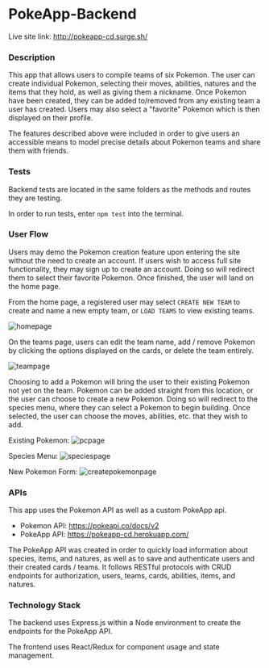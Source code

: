 # PokeApp-Backend

Live site link: http://pokeapp-cd.surge.sh/

### Description

This app that allows users to compile teams of six Pokemon. The user can create individual Pokemon, selecting their moves, abilities, natures and the items that they hold, as well as giving them a nickname. Once Pokemon have been created, they can be added to/removed from any existing team a user has created. Users may also select a "favorite" Pokemon which is then displayed on their profile. 

The features described above were included in order to give users an accessible means to model precise details about Pokemon teams and share them with friends.

### Tests

Backend tests are located in the same folders as the methods and routes they are testing.

In order to run tests, enter `npm test` into the terminal. 

### User Flow

Users may demo the Pokemon creation feature upon entering the site without the need to create an account. If users wish to access full site functionality, they may sign up to create an account. Doing so will redirect them to select their favorite Pokemon. Once finished, the user will land on the home page.

From the home page, a registered user may select `CREATE NEW TEAM` to create and name a new empty team, or `LOAD TEAMS` to view existing teams. 

![homepage](./homepage.png)

On the teams page, users can edit the team name,  add / remove Pokemon by clicking the options displayed on the cards, or delete the team entirely. 

![teampage](./teampage.png)

Choosing to add a Pokemon will bring the user to their existing Pokemon not yet on the team. Pokemon can be added straight from this location, or the user can choose to create a new Pokemon. Doing so will redirect to the species menu, where they can select a Pokemon to begin building. Once selected, the user can choose the moves, abilities, etc. that they wish to add. 

Existing Pokemon:
![pcpage](./pcpage.png)

Species Menu:
![speciespage](./speciespage.png)

New Pokemon Form:
![createpokemonpage](./createpokemonpage.png)

### APIs

This app uses the Pokemon API as well as a custom PokeApp api.

- Pokemon API: https://pokeapi.co/docs/v2
- PokeApp API: https://pokeapp-cd.herokuapp.com/

The PokeApp API was created in order to quickly load information about species, items, and natures, as well as to save and authenticate users and their created cards / teams. It follows RESTful protocols with CRUD endpoints for authorization, users, teams, cards, abilities, items, and natures.

### Technology Stack

The backend uses Express.js within a Node environment to create the endpoints for the PokeApp API. 

The frontend uses React/Redux for component usage and state management. 